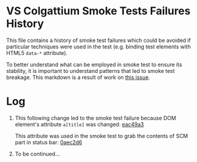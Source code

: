 # VS Colgattium Smoke Tests Failures History
This file contains a history of smoke test failures which could be avoided if particular techniques were used in the test (e.g. binding test elements with HTML5 `data-*` attribute).

To better understand what can be employed in smoke test to ensure its stability, it is important to understand patterns that led to smoke test breakage. This markdown is a result of work on [this issue](https://github.com/microsoft/vscode/issues/27906).

# Log
1. This following change led to the smoke test failure because DOM element's attribute `a[title]` was changed:
	[eac49a3](https://github.com/microsoft/vscode/commit/eac49a321b84cb9828430e9dcd3f34243a3480f7)

	This attribute was used in the smoke test to grab the contents of SCM part in status bar:
	[0aec2d6](https://github.com/microsoft/vscode/commit/0aec2d6838b5e65cc74c33b853ffbd9fa191d636)

2. To be continued...
